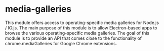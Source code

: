 media-galleries
===============

This module offers access to operating-specific media galleries for Node.js / IO.js.
The main purpose of this module is to allow Electron-based apps to browse the various
operating-specific media galleries. The goal of this module is to provide an API that
comes close to the functionality of chrome.mediaGalleries for Google Chrome extensions.